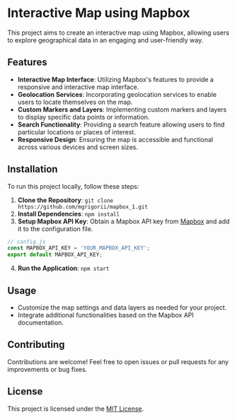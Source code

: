 

# Interactive Map using Mapbox

This project aims to create an interactive map using Mapbox, allowing users to explore geographical data in an engaging and user-friendly way.

## Features

- **Interactive Map Interface**: Utilizing Mapbox's features to provide a responsive and interactive map interface.
- **Geolocation Services**: Incorporating geolocation services to enable users to locate themselves on the map.
- **Custom Markers and Layers**: Implementing custom markers and layers to display specific data points or information.
- **Search Functionality**: Providing a search feature allowing users to find particular locations or places of interest.
- **Responsive Design**: Ensuring the map is accessible and functional across various devices and screen sizes.

## Installation

To run this project locally, follow these steps:

1. **Clone the Repository**: `git clone https://github.com/mgrigorii/mapbox_1.git`
2. **Install Dependencies**: `npm install`
3. **Setup Mapbox API Key**: Obtain a Mapbox API key from [Mapbox](https://www.mapbox.com/) and add it to the configuration file.

```javascript
// config.js
const MAPBOX_API_KEY = 'YOUR_MAPBOX_API_KEY';
export default MAPBOX_API_KEY;
```

4. **Run the Application**: `npm start`

## Usage

- Customize the map settings and data layers as needed for your project.
- Integrate additional functionalities based on the Mapbox API documentation.

## Contributing

Contributions are welcome! Feel free to open issues or pull requests for any improvements or bug fixes.

## License

This project is licensed under the [MIT License](LICENSE).

